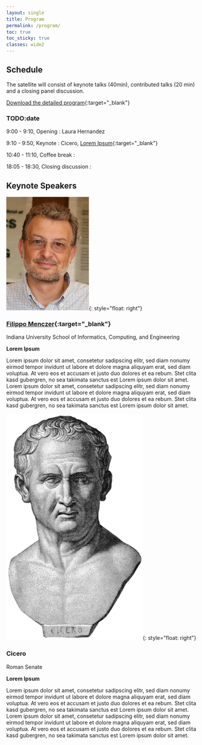 ```yaml
---
layout: single
title: Program
permalink: /program/
toc: true
toc_sticky: true
classes: wide2
---
```


## Schedule

The satellite will consist of keynote talks (40min), contributed talks (20 min) and a closing panel discussion.

[Download the detailed program](/pdf/opladyn_program.pdf){:target="_blank"}

### TODO:date

9:00 -  9:10, Opening
: Laura Hernandez

9:10 -  9:50, Keynote
: Cicero, [Lorem Ipsum](/pdf/lorem.pdf){:target="_blank"}

10:40 - 11:10, Coffee break
: &nbsp;

18:05 - 18:30, Closing discussion
: &nbsp;

## Keynote Speakers

![Filippo Menczer](/img/fm.webp){: style="float: right"}

### [Filippo Menczer](https://cnets.indiana.edu/fil/){:target="_blank"}
Indiana University School of Informatics, Computing, and Engineering

**Lorem Ipsum**

Lorem ipsum dolor sit amet, consetetur sadipscing elitr, sed diam nonumy eirmod tempor invidunt ut labore et dolore magna aliquyam erat, sed diam voluptua. At vero eos et accusam et justo duo dolores et ea rebum. Stet clita kasd gubergren, no sea takimata sanctus est Lorem ipsum dolor sit amet. Lorem ipsum dolor sit amet, consetetur sadipscing elitr, sed diam nonumy eirmod tempor invidunt ut labore et dolore magna aliquyam erat, sed diam voluptua. At vero eos et accusam et justo duo dolores et ea rebum. Stet clita kasd gubergren, no sea takimata sanctus est Lorem ipsum dolor sit amet.

![Cicero](/img/c.webp){: style="float: right"}
### Cicero
Roman Senate

**Lorem Ipsum**

Lorem ipsum dolor sit amet, consetetur sadipscing elitr, sed diam nonumy eirmod tempor invidunt ut labore et dolore magna aliquyam erat, sed diam voluptua. At vero eos et accusam et justo duo dolores et ea rebum. Stet clita kasd gubergren, no sea takimata sanctus est Lorem ipsum dolor sit amet. Lorem ipsum dolor sit amet, consetetur sadipscing elitr, sed diam nonumy eirmod tempor invidunt ut labore et dolore magna aliquyam erat, sed diam voluptua. At vero eos et accusam et justo duo dolores et ea rebum. Stet clita kasd gubergren, no sea takimata sanctus est Lorem ipsum dolor sit amet.
